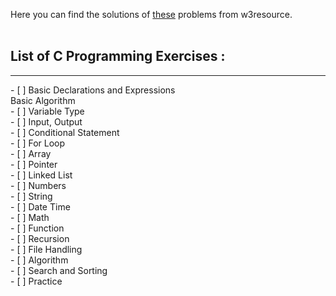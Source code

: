 Here you can find the solutions of [these](https://www.w3resource.com/c-programming-exercises/) problems from w3resource.<br><br>
## List of C Programming Exercises :
<hr>
- [ ] Basic Declarations and Expressions<br>
Basic Algorithm<br> 
- [ ] Variable Type<br>
- [ ] Input, Output<br>
- [ ] Conditional Statement<br>
- [ ] For Loop<br>
- [ ] Array<br>
- [ ] Pointer<br>
- [ ] Linked List<br>
- [ ] Numbers<br>
- [ ] String<br>
- [ ] Date Time<br>
- [ ] Math<br>
- [ ] Function<br>
- [ ] Recursion<br>
- [ ] File Handling<br>
- [ ] Algorithm<br>
 - [ ] Search and Sorting<br>
 - [ ] Practice<br>